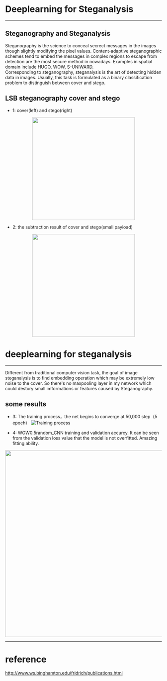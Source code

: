 #  Deeplearning for Steganalysis

***
## Steganography and Steganalysis



Steganography is the science to conceal secrect messages in the images though slightly modifying the pixel values. Content-adaptive steganographic schemes tend to embed the messages in complex regions to escape from detection are the most secure method in nowadays. Examples in spatial domain include HUGO, WOW, S-UNIWARD.   
Corresponding to steganography, steganalysis is the art of detecting hidden data in images. Usually, this task is formulated as a binary classification problem to distinguish between cover and stego. 


## LSB steganography cover and stego

* 1: cover(left) and stego(right)
<div align=center><img height="330" src="https://github.com/jiangszzzzz/CAECNNcode/blob/master/data/coverstego.jpg?raw=true"/></div>



* 2: the subtraction result of cover and stego(small payload)
<div align=center><img height="330" src="https://github.com/jiangszzzzz/CAECNNcode/blob/master/data/subtraction.jpg?raw=true"/></div>


# deeplearning for steganalysis

***
Different from traditional computer vision task, the goal of image steganalysis is to find embedding operation which may be extremely low noise to the cover. So there's no maxpooling layer in my network which could destory small imformations or features caused by Steganography.


## some results

* 3: The training process，the net begins to converge at 50,000 step（5 epoch） 
![Training process](https://github.com/jiangszzzzz/CAECNNcode/blob/master/data/S-UNIWARD0.2.png?raw=true)

* 4: WOW0.5random_CNN training and validation accurcy. It can be seen from the validation loss value that the model is not overfitted. Amazing fitting ability.

<div align=center><img weight=450 height=600 src="https://github.com/jiangszzzzz/CAECNNcode/blob/master/data/WOW0.5random_CNN.png?raw=true"/></div>

***
# reference
<http://www.ws.binghamton.edu/fridrich/publications.html>




